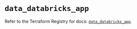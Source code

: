 # `data_databricks_app`

Refer to the Terraform Registry for docs: [`data_databricks_app`](https://registry.terraform.io/providers/databricks/databricks/1.62.1/docs/data-sources/app).
